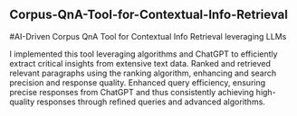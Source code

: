## Corpus-QnA-Tool-for-Contextual-Info-Retrieval
#AI-Driven Corpus QnA Tool for Contextual Info Retrieval leveraging LLMs

I implemented this tool leveraging algorithms and ChatGPT to efficiently extract critical insights from extensive text
data. Ranked and retrieved relevant paragraphs using the ranking algorithm, enhancing and search precision and response quality. Enhanced query efficiency, ensuring precise responses from ChatGPT and thus consistently achieving high-quality responses through refined queries and advanced algorithms.
